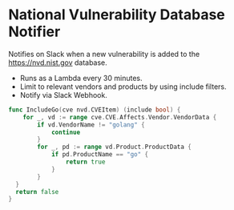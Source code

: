 # National Vulnerability Database Notifier

Notifies on Slack when a new vulnerability is added to the https://nvd.nist.gov database.

* Runs as a Lambda every 30 minutes.
* Limit to relevant vendors and products by using include filters.
* Notify via Slack Webhook.


```go
func IncludeGo(cve nvd.CVEItem) (include bool) {
	for _, vd := range cve.CVE.Affects.Vendor.VendorData {
		if vd.VendorName != "golang" {
			continue
		}
		for _, pd := range vd.Product.ProductData {
			if pd.ProductName == "go" {
				return true
			}
		}
  }
  return false
}
  ```